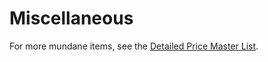 # Miscellaneous

For more mundane items, see the [Detailed Price Master List](../../Resources%20for%20GMs/Economy/Detailed%20Price%20Master%20List.md).
